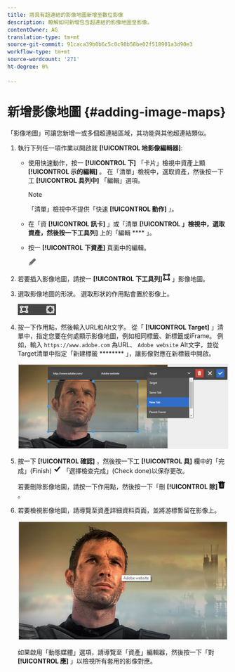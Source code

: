 ```yaml
---
title: 將具有超連結的影像地圖新增至數位影像
description: 瞭解如何新增包含超連結的影像地圖至影像。
contentOwner: AG
translation-type: tm+mt
source-git-commit: 91caca39b0b6c5c0c98b58be02f518901a3d90e3
workflow-type: tm+mt
source-wordcount: '271'
ht-degree: 0%

---
```



# 新增影像地圖 {#adding-image-maps}

「影像地圖」可讓您新增一或多個超連結區域，其功能與其他超連結類似。

1. 執行下列任一項作業以開啟就 **[!UICONTROL 地影像編輯器]**:

   * 使用快速動作，按一 **[!UICONTROL 下]** 「卡片」檢視中資產上顯 **[!UICONTROL 示的編輯]** 。 在「清單」檢視中，選取資產，然後按一下工 **[!UICONTROL 具列中]** 「編輯」選項。

      >[!NOTE]
      >
      >「清單」檢視中不提供「快速 **[!UICONTROL 動作]** 」。

   * 在「資 **[!UICONTROL 訊卡]** 」或「清單 **[!UICONTROL 」檢視中，選取資產，然後按一下工具列]** 上的「編輯 **** 」。
   * 按一 **[!UICONTROL 下資產]** 頁面中的編輯。

      ![編輯選項](assets/do-not-localize/edit_icon.png)

1. 若要插入影像地圖，請按一 **[!UICONTROL 下工具列]**![的「啟動地圖](assets/do-not-localize/image-map-icon.png) 」影像地圖。
1. 選取影像地圖的形狀。 選取形狀的作用點會置於影像上。

   ![chlimage_1-422](assets/chlimage_1-422.png)

1. 按一下作用點，然後輸入URL和Alt文字。 從「 **[!UICONTROL Target]** 」清單中，指定您要在何處顯示影像地圖，例如相同標籤、新標籤或iFrame。 例如，輸入 `https://www.adobe.com` 為URL、 `Adobe website` Alt文字，並從Target清單中指定「新建標籤 ******** 」，讓影像對應在新標籤中開啟。

   ![chlimage_1-423](assets/chlimage_1-423.png)

1. 按一下 **[!UICONTROL 確認]** ，然後按一下工 **[!UICONTROL 具]** 欄中的「完成」(Finish) ![](assets/do-not-localize/check-ok-done-icon.png) 「選擇檢查完成」(Check done)以保存更改。

   若要刪除影像地圖，請按一下作用點，然後按一下「刪 **[!UICONTROL 除]**![」](assets/do-not-localize/delete-solid-line.png)。

1. 若要檢視影像地圖，請導覽至資產詳細資料頁面，並將游標暫留在影像上。

   ![chlimage_1-426](assets/chlimage_1-426.png)

   如果啟用「動態媒體」選項，請導覽至「資產」編輯器，然後按一下「對 **[!UICONTROL 應]** 」以檢視所有套用的影像對應。
